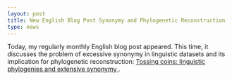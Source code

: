 ```yaml
---
layout: post
title: New English Blog Post Synonymy and Phylogenetic Reconstruction 
type: news
---
```


Today, my regularly monthly English blog post appeared. This time, it discusses the problem of excessive synonymy in linguistic datasets and its implication for phylogenetic reconstruction: [Tossing coins: linguistic phylogenies and extensive synonymy ](http://phylonetworks.blogspot.de/2018/02/tossing-coins-linguistic-phylogenies.html). 

